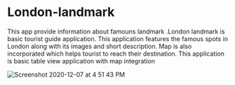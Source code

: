 # London-landmark
This app provide information about famouns landmark .London landmark is basic tourist guide application. This application features the famous spots in London along with its images and short description. Map is also incorporated which helps tourist to reach their destination. This application  is basic table view application with map integration

![Screenshot 2020-12-07 at 4 51 43 PM](https://user-images.githubusercontent.com/73683066/101345798-9c6fc380-38ad-11eb-8fbc-b0a12d24de1e.png)
